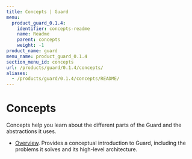 ```yaml
---
title: Concepts | Guard
menu:
  product_guard_0.1.4:
    identifier: concepts-readme
    name: Readme
    parent: concepts
    weight: -1
product_name: guard
menu_name: product_guard_0.1.4
section_menu_id: concepts
url: /products/guard/0.1.4/concepts/
aliases:
  - /products/guard/0.1.4/concepts/README/
---
```


# Concepts

Concepts help you learn about the different parts of the Guard and the abstractions it uses.

- [Overview](/docs/concepts/overview.md). Provides a conceptual introduction to Guard, including the problems it solves and its high-level architecture.
